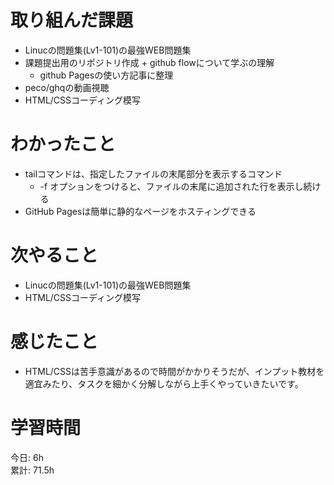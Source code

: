 # 取り組んだ課題     
- Linucの問題集(Lv1-101)の最強WEB問題集
- 課題提出用のリポジトリ作成 + github flowについて学ぶの理解
  - github Pagesの使い方記事に整理
- peco/ghqの動画視聴
- HTML/CSSコーディング模写
# わかったこと   
- tailコマンドは、指定したファイルの末尾部分を表示するコマンド
  - -f オプションをつけると、ファイルの末尾に追加された行を表示し続ける
- GitHub Pagesは簡単に静的なページをホスティングできる
# 次やること
- Linucの問題集(Lv1-101)の最強WEB問題集
- HTML/CSSコーディング模写
# 感じたこと
- HTML/CSSは苦手意識があるので時間がかかりそうだが、インプット教材を適宜みたり、タスクを細かく分解しながら上手くやっていきたいです。
# 学習時間  
今日: 6h  
累計: 71.5h 
